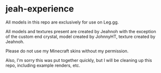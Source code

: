 # jeah-experience

All models in this repo are exclusively for use on Leg.gg. 

All models and textures present are created by Jeahnoh with the exception of the custom end crystal, model created by JohnnyHT, texture created by Jeahnoh.

Please do not use my Minecraft skins without my permission.

Also, I'm sorry this was put together quickly, but I will be cleaning up this repo, including example renders, etc.
